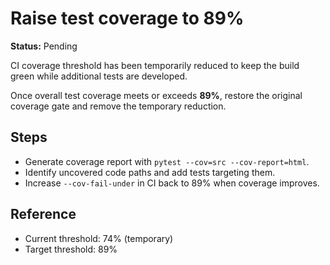 # Raise test coverage to 89%

**Status:** Pending

CI coverage threshold has been temporarily reduced to keep the build green while additional tests are developed.

Once overall test coverage meets or exceeds **89%**, restore the original coverage gate and remove the temporary reduction.

## Steps
- Generate coverage report with `pytest --cov=src --cov-report=html`.
- Identify uncovered code paths and add tests targeting them.
- Increase `--cov-fail-under` in CI back to 89% when coverage improves.

## Reference
- Current threshold: 74% (temporary)
- Target threshold: 89%
